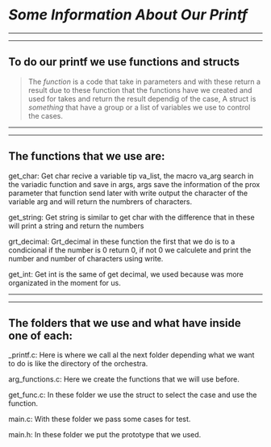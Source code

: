   
# *Some Information About Our Printf*

-------------------------------------
-------------------------------------

## To do our printf we use functions and structs

>The *function* is a code that take in parameters and with these return a result due to these function that the functions have we created and used for takes and return the result dependig of the case,
A struct is *something* that have a group or a list of variables we use to control the cases.
>

-------------------------------------
-------------------------------------

## The functions that we use are:

get_char: Get char recive a variable tip va_list, the macro va_arg search in the variadic function and save in args, args save the information of the prox parameter that function send  later with write output the character of the variable arg and will return the numbrers of characters.

get_string: Get string is similar to get char with the difference that in these will print a string and return the numbers

grt_decimal: Grt_decimal in these function the first that we do is to a condicional if the number is 0 return 0, if not 0 we calculete and print the number and number of characters using write.

get_int: Get int is the same of get decimal, we used because was more organizated in the moment for us.

-------------------------------------
-------------------------------------

## The folders that we use and what have inside one of each:

_printf.c: Here is where we call al the next folder depending what we want to do is like the directory of the orchestra.

arg_functions.c: Here we create the functions that we will use before.

get_func.c: In these folder we use the struct to select the case and use the function.

main.c: With these folder we pass some cases for test.

main.h: In these folder we put the prototype that we used.



